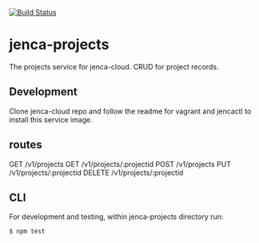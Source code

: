 [![Build Status](https://travis-ci.org/jenca-cloud/jenca-projects.svg?branch=master)](https://travis-ci.org/jenca-cloud/jenca-projects)

# jenca-projects

The projects service for jenca-cloud. CRUD for project records.

## Development

Clone jenca-cloud repo and follow the readme for vagrant and jencactl to install this service image.

## routes

GET /v1/projects
GET /v1/projects/:projectid
POST /v1/projects
PUT /v1/projects/:projectid
DELETE /v1/projects/:projectid

## CLI

For development and testing, within jenca-projects directory run:
```bash
$ npm test
```
